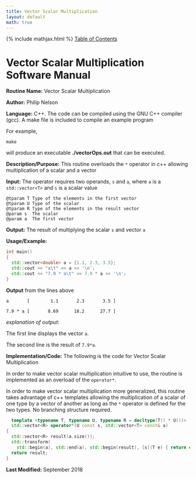 ```yaml
---
title: Vector Scalar Multiplication
layout: default
math: true
---
```

{% include mathjax.html %}
<a href="https://philipnelson5.github.io/math4610/SoftwareManual"> Table of Contents </a>
# Vector Scalar Multiplication Software Manual

**Routine Name:** Vector Scalar Multiplication

**Author:** Philip Nelson

**Language:** C++. The code can be compiled using the GNU C++ compiler (gcc). A make file is included to compile an example program

For example,

```
make
```

will produce an executable **./vectorOps.out** that can be executed.

**Description/Purpose:** This routine overloads the `*` operator in c++ allowing multiplication of a scalar and a vector

**Input:** The operator requires two operands, `s` and `a`, where `a` is a `std::vector<T>` and `s` is a scalar value

```
@tparam T Type of the elements in the first vector
@tparam U Type of the scalar
@tparam R Type of the elements in the result vector
@param s  The scalar
@param a  The first vector
```

**Output:** The result of multiplying the scalar `s` and vector `a`

**Usage/Example:**

``` cpp
int main()
{
  std::vector<double> a = {1.1, 2.3, 3.5};
  std::cout << "a\t" << a << '\n';
  std::cout << "7.9 * a\t" << 7.9 * a << '\n';
}
```

**Output** from the lines above
```
a       [        1.1       2.3       3.5 ]

7.9 * a [       8.69      18.2      27.7 ]
```

_explanation of output_:

The first line displays the vector `a`.

The second line is the result of `7.9*a`.

**Implementation/Code:** The following is the code for Vector Scalar Multiplication

In order to make vector scalar multiplication intuitive to use, the routine is implemented as an overload of the `operator*`.

In order to make vector scalar multiplication more generalized, this routine takes advantage of c++ templates allowing the multiplication of a scalar of one type by a vector of another as long as the `*` operator is defined for the two types. No branching structure required.


``` cpp
  template <typename T, typename U, typename R = decltype(T() * U())>
  std::vector<R> operator*(U const s, std::vector<T> const& a)
{
  std::vector<R> result(a.size());
  std::transform(
    std::begin(a), std::end(a), std::begin(result), [s](T e) { return e * s; });
  return result;
}
```

**Last Modified:** September 2018
